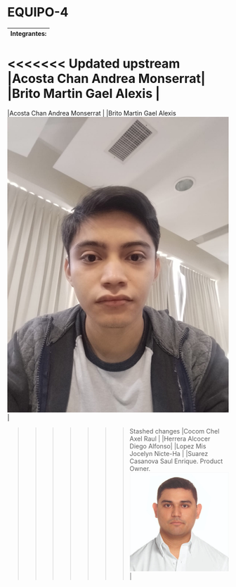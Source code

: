 # EQUIPO-4

| Integrantes: |
|--------------|
<<<<<<< Updated upstream
|Acosta Chan Andrea Monserrat|
|Brito Martin Gael Alexis     |
=======
|Acosta Chan Andrea Monserrat |
|Brito Martin Gael Alexis     ![gael](Gael.jpeg)| 
>>>>>>> Stashed changes
|Cocom Chel Axel Raul         |
|Herrera Alcocer Diego Alfonso|
|Lopez Mis Jocelyn Nicte-Ha   |
|Suarez Casanova Saul Enrique. Product Owner. ![saul](saul.jpeg)  |
